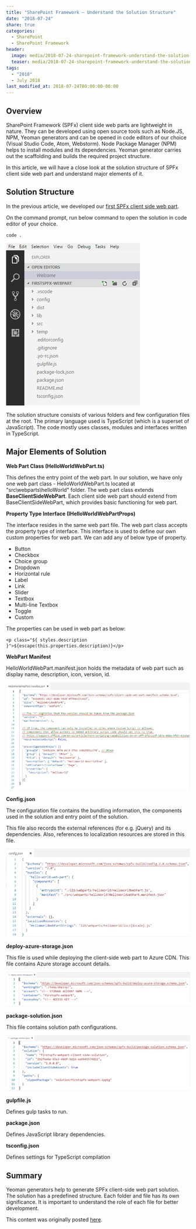 ```yaml
---
title: "SharePoint Framework – Understand the Solution Structure"
date: "2018-07-24"
share: true
categories:
  - SharePoint
  - SharePoint Framework
header:
  image: media/2018-07-24-sharepoint-framework-understand-the-solution-structure/01.png
  teaser: media/2018-07-24-sharepoint-framework-understand-the-solution-structure/01.png
tags:
  - "2018"
  - July 2018
last_modified_at: 2018-07-24T00:00:00-00:00
---
```


## Overview

SharePoint Framework (SPFx) client side web parts are lightweight in nature. They can be developed using open source tools such as Node.JS, NPM, Yeoman generators and can be opened in code editors of our choice (Visual Studio Code, Atom, Webstorm). Node Package Manager (NPM) helps to install modules and its dependencies. Yeoman generator carries out the scaffolding and builds the required project structure.

In this article, we will have a close look at the solution structure of SPFx client side web part and understand major elements of it.


## Solution Structure

In the previous article, we developed our [first SPFx client side web part](/posts/2018-07-20-sharepoint-framework-develop-first-client-side-web-part/).

On the command prompt, run below command to open the solution in code editor of your choice.

```
code .
```

![](/media/2018-07-24-sharepoint-framework-understand-the-solution-structure/01.png)

The solution structure consists of various folders and few configuration files at the root. The primary language used is TypeScript (which is a superset of JavaScript). The code mostly uses classes, modules and interfaces written in TypeScript.


## Major Elements of Solution

**Web Part Class (HelloWorldWebPart.ts)**

This defines the entry point of the web part. In our solution, we have only one web part class - HelloWorldWebPart.ts located at "src\webparts\helloWorld" folder. The web part class extends **BaseClientSideWebPart**. Each client side web part should extend from BaseClientSideWebPart, which provides basic functioning for web part.

**Property Type Interface (IHelloWorldWebPartProps)**

The interface resides in the same web part file. The web part class accepts the property type of interface. This interface is used to define our own custom properties for web part. We can add any of below type of property.

- Button
- Checkbox
- Choice group
- Dropdown
- Horizontal rule
- Label
- Link
- Slider
- Textbox
- Multi-line Textbox
- Toggle
- Custom

The properties can be used in web part as below:

```tsx
<p class="${ styles.description }">${escape(this.properties.description)}</p>
```

**WebPart Manifest**

HelloWorldWebPart.manifest.json holds the metadata of web part such as display name, description, icon, version, id.

![](/media/2018-07-24-sharepoint-framework-understand-the-solution-structure/02.png)

**Config.json**

The configuration file contains the bundling information, the components used in the solution and entry point of the solution.

This file also records the external references (for e.g. jQuery) and its dependencies. Also, references to localization resources are stored in this file.

![](/media/2018-07-24-sharepoint-framework-understand-the-solution-structure/03.png)

**deploy-azure-storage.json**

This file is used while deploying the client-side web part to Azure CDN. This file contains Azure storage account details.

![Deploy Azure storage](/media/2018-07-24-sharepoint-framework-understand-the-solution-structure/04.png)

**package-solution.json**

This file contains solution path configurations.

![package solution](/media/2018-07-24-sharepoint-framework-understand-the-solution-structure/05.png)

**gulpfile.js**

Defines gulp tasks to run.

**package.json**

Defines JavaScript library dependencies.

**tsconfig.json**

Defines settings for TypeScript compilation


## Summary

Yeoman generators help to generate SPFx client-side web part solution. The solution has a predefined structure. Each folder and file has its own significance. It is important to understand the role of each file for better development.

This content was originally posted [here](https://www.c-sharpcorner.com/article/sharepoint-framework-understand-the-solution-structure/).
